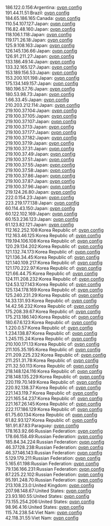 186.122.0.156:Argentina: [ovpn config](vpn/186_122_0_156.ovpn)  
191.44.11.51:Brazil: [ovpn config](vpn/191_44_11_51.ovpn)  
184.65.186.165:Canada: [ovpn config](vpn/184_65_186_165.ovpn)  
110.54.107.127:Japan: [ovpn config](vpn/110_54_107_127.ovpn)  
116.82.48.160:Japan: [ovpn config](vpn/116_82_48_160.ovpn)  
118.106.1.118:Japan: [ovpn config](vpn/118_106_1_118.ovpn)  
119.171.26.18:Japan: [ovpn config](vpn/119_171_26_18.ovpn)  
125.9.108.163:Japan: [ovpn config](vpn/125_9_108_163.ovpn)  
126.145.136.66:Japan: [ovpn config](vpn/126_145_136_66.ovpn)  
126.91.211.27:Japan: [ovpn config](vpn/126_91_211_27.ovpn)  
133.186.49.14:Japan: [ovpn config](vpn/133_186_49_14.ovpn)  
133.32.165.127:Japan: [ovpn config](vpn/133_32_165_127.ovpn)  
153.189.156.53:Japan: [ovpn config](vpn/153_189_156_53.ovpn)  
153.200.101.198:Japan: [ovpn config](vpn/153_200_101_198.ovpn)  
175.134.149.157:Japan: [ovpn config](vpn/175_134_149_157.ovpn)  
180.196.57.76:Japan: [ovpn config](vpn/180_196_57_76.ovpn)  
180.53.98.73:Japan: [ovpn config](vpn/180_53_98_73.ovpn)  
1.66.33.45:Japan: [ovpn config](vpn/1_66_33_45.ovpn)  
210.203.212.114:Japan: [ovpn config](vpn/210_203_212_114.ovpn)  
219.100.37.104:Japan: [ovpn config](vpn/219_100_37_104.ovpn)  
219.100.37.105:Japan: [ovpn config](vpn/219_100_37_105.ovpn)  
219.100.37.107:Japan: [ovpn config](vpn/219_100_37_107.ovpn)  
219.100.37.13:Japan: [ovpn config](vpn/219_100_37_13.ovpn)  
219.100.37.177:Japan: [ovpn config](vpn/219_100_37_177.ovpn)  
219.100.37.182:Japan: [ovpn config](vpn/219_100_37_182.ovpn)  
219.100.37.19:Japan: [ovpn config](vpn/219_100_37_19.ovpn)  
219.100.37.31:Japan: [ovpn config](vpn/219_100_37_31.ovpn)  
219.100.37.49:Japan: [ovpn config](vpn/219_100_37_49.ovpn)  
219.100.37.51:Japan: [ovpn config](vpn/219_100_37_51.ovpn)  
219.100.37.55:Japan: [ovpn config](vpn/219_100_37_55.ovpn)  
219.100.37.58:Japan: [ovpn config](vpn/219_100_37_58.ovpn)  
219.100.37.86:Japan: [ovpn config](vpn/219_100_37_86.ovpn)  
219.100.37.87:Japan: [ovpn config](vpn/219_100_37_87.ovpn)  
219.100.37.96:Japan: [ovpn config](vpn/219_100_37_96.ovpn)  
219.124.26.80:Japan: [ovpn config](vpn/219_124_26_80.ovpn)  
222.0.154.23:Japan: [ovpn config](vpn/222_0_154_23.ovpn)  
223.219.177.138:Japan: [ovpn config](vpn/223_219_177_138.ovpn)  
60.114.43.150:Japan: [ovpn config](vpn/60_114_43_150.ovpn)  
60.122.102.169:Japan: [ovpn config](vpn/60_122_102_169.ovpn)  
60.153.236.123:Japan: [ovpn config](vpn/60_153_236_123.ovpn)  
61.123.82.121:Japan: [ovpn config](vpn/61_123_82_121.ovpn)  
112.162.252.108:Korea Republic of: [ovpn config](vpn/112_162_252_108.ovpn)  
112.163.46.125:Korea Republic of: [ovpn config](vpn/112_163_46_125.ovpn)  
119.194.106.108:Korea Republic of: [ovpn config](vpn/119_194_106_108.ovpn)  
120.29.134.202:Korea Republic of: [ovpn config](vpn/120_29_134_202.ovpn)  
121.132.74.173:Korea Republic of: [ovpn config](vpn/121_132_74_173.ovpn)  
121.136.34.45:Korea Republic of: [ovpn config](vpn/121_136_34_45.ovpn)  
121.140.109.217:Korea Republic of: [ovpn config](vpn/121_140_109_217.ovpn)  
121.170.222.97:Korea Republic of: [ovpn config](vpn/121_170_222_97.ovpn)  
121.66.44.75:Korea Republic of: [ovpn config](vpn/121_66_44_75.ovpn)  
124.111.208.232:Korea Republic of: [ovpn config](vpn/124_111_208_232.ovpn)  
124.53.127.143:Korea Republic of: [ovpn config](vpn/124_53_127_143.ovpn)  
125.134.178.169:Korea Republic of: [ovpn config](vpn/125_134_178_169.ovpn)  
125.240.231.29:Korea Republic of: [ovpn config](vpn/125_240_231_29.ovpn)  
14.33.131.93:Korea Republic of: [ovpn config](vpn/14_33_131_93.ovpn)  
14.42.56.232:Korea Republic of: [ovpn config](vpn/14_42_56_232.ovpn)  
175.208.39.67:Korea Republic of: [ovpn config](vpn/175_208_39_67.ovpn)  
175.213.186.140:Korea Republic of: [ovpn config](vpn/175_213_186_140.ovpn)  
180.67.6.123:Korea Republic of: [ovpn config](vpn/180_67_6_123.ovpn)  
1.220.0.57:Korea Republic of: [ovpn config](vpn/1_220_0_57.ovpn)  
1.234.138.87:Korea Republic of: [ovpn config](vpn/1_234_138_87.ovpn)  
1.245.115.24:Korea Republic of: [ovpn config](vpn/1_245_115_24.ovpn)  
210.100.171.13:Korea Republic of: [ovpn config](vpn/210_100_171_13.ovpn)  
211.105.35.195:Korea Republic of: [ovpn config](vpn/211_105_35_195.ovpn)  
211.209.225.232:Korea Republic of: [ovpn config](vpn/211_209_225_232.ovpn)  
211.251.31.78:Korea Republic of: [ovpn config](vpn/211_251_31_78.ovpn)  
211.32.50.113:Korea Republic of: [ovpn config](vpn/211_32_50_113.ovpn)  
218.148.124.116:Korea Republic of: [ovpn config](vpn/218_148_124_116.ovpn)  
218.148.135.229:Korea Republic of: [ovpn config](vpn/218_148_135_229.ovpn)  
220.119.70.149:Korea Republic of: [ovpn config](vpn/220_119_70_149.ovpn)  
220.92.138.37:Korea Republic of: [ovpn config](vpn/220_92_138_37.ovpn)  
221.143.119.7:Korea Republic of: [ovpn config](vpn/221_143_119_7.ovpn)  
221.165.54.237:Korea Republic of: [ovpn config](vpn/221_165_54_237.ovpn)  
221.167.26.145:Korea Republic of: [ovpn config](vpn/221_167_26_145.ovpn)  
222.117.186.129:Korea Republic of: [ovpn config](vpn/222_117_186_129.ovpn)  
61.75.60.134:Korea Republic of: [ovpn config](vpn/61_75_60_134.ovpn)  
61.82.93.127:Korea Republic of: [ovpn config](vpn/61_82_93_127.ovpn)  
181.91.87.83:Paraguay: [ovpn config](vpn/181_91_87_83.ovpn)  
178.163.92.66:Russian Federation: [ovpn config](vpn/178_163_92_66.ovpn)  
178.66.158.49:Russian Federation: [ovpn config](vpn/178_66_158_49.ovpn)  
185.84.34.224:Russian Federation: [ovpn config](vpn/185_84_34_224.ovpn)  
46.37.128.238:Russian Federation: [ovpn config](vpn/46_37_128_238.ovpn)  
46.37.146.143:Russian Federation: [ovpn config](vpn/46_37_146_143.ovpn)  
5.129.179.211:Russian Federation: [ovpn config](vpn/5_129_179_211.ovpn)  
5.165.61.198:Russian Federation: [ovpn config](vpn/5_165_61_198.ovpn)  
79.136.166.231:Russian Federation: [ovpn config](vpn/79_136_166_231.ovpn)  
87.225.22.102:Russian Federation: [ovpn config](vpn/87_225_22_102.ovpn)  
95.191.248.70:Russian Federation: [ovpn config](vpn/95_191_248_70.ovpn)  
213.108.23.0:United Kingdom: [ovpn config](vpn/213_108_23_0.ovpn)  
207.98.148.67:United States: [ovpn config](vpn/207_98_148_67.ovpn)  
23.93.180.55:United States: [ovpn config](vpn/23_93_180_55.ovpn)  
73.155.254.206:United States: [ovpn config](vpn/73_155_254_206.ovpn)  
98.96.4.16:United States: [ovpn config](vpn/98_96_4_16.ovpn)  
115.74.238.54:Viet Nam: [ovpn config](vpn/115_74_238_54.ovpn)  
42.118.31.55:Viet Nam: [ovpn config](vpn/42_118_31_55.ovpn)  
